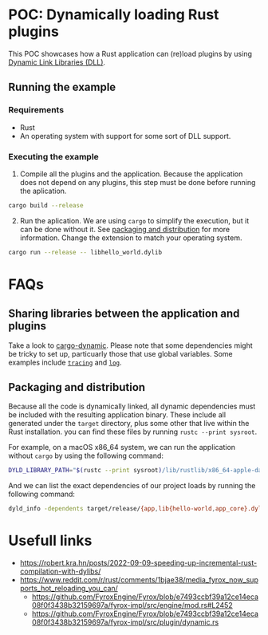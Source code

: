 # POC: Dynamically loading Rust plugins

This POC showcases how a Rust application can (re)load plugins by using [Dynamic Link Libraries (DLL)](https://en.wikipedia.org/wiki/Dynamic-link_library).

## Running the example

### Requirements

- Rust
- An operating system with support for some sort of DLL support.

### Executing the example

1. Compile all the plugins and the application. Because the application does not depend on any plugins, this step must be done before running the aplication.

```sh
cargo build --release
```

2. Run the aplication. We are using `cargo` to simplify the execution, but it can be done without it. See [packaging and distribution](#packaging-and-distribution) for more information. Change the extension to match your operating system.

```sh
cargo run --release -- libhello_world.dylib
```

# FAQs

## Sharing libraries between the application and plugins

Take a look to [cargo-dynamic](https://github.com/rksm/cargo-add-dynamic). Please note that some dependencies might be tricky to set up, particuarly those that use global variables. Some examples include [`tracing`](https://github.com/tokio-rs/tracing/issues/1478) and [`log`](https://github.com/rust-lang/log/issues/421).

## Packaging and distribution

Because all the code is dynamically linked, all dynamic dependencies must be included with the resulting application binary. These include all generated under the `target` directory, plus some other that live within the Rust installation. you can find these files by running `rustc --print sysroot`.

For example, on a macOS x86_64 system, we can run the application without `cargo` by using the following command:

```sh
DYLD_LIBRARY_PATH="$(rustc --print sysroot)/lib/rustlib/x86_64-apple-darwin/lib:$PWD/target/release" target/release/app libhello_world.dylib
```

And we can list the exact dependencies of our project loads by running the following command:

```sh
dyld_info -dependents target/release/{app,lib{hello-world,app_core}.dylib}
```

# Usefull links

- https://robert.kra.hn/posts/2022-09-09-speeding-up-incremental-rust-compilation-with-dylibs/
- https://www.reddit.com/r/rust/comments/1bjae38/media_fyrox_now_supports_hot_reloading_you_can/
  - https://github.com/FyroxEngine/Fyrox/blob/e7493ccbf39a12ce14eca08f0f3438b32159697a/fyrox-impl/src/engine/mod.rs#L2452
  - https://github.com/FyroxEngine/Fyrox/blob/e7493ccbf39a12ce14eca08f0f3438b32159697a/fyrox-impl/src/plugin/dynamic.rs
